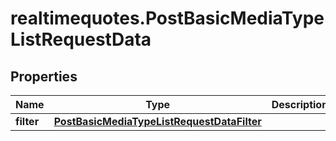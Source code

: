 # realtimequotes.PostBasicMediaTypeListRequestData

## Properties

Name | Type | Description | Notes
------------ | ------------- | ------------- | -------------
**filter** | [**PostBasicMediaTypeListRequestDataFilter**](PostBasicMediaTypeListRequestDataFilter.md) |  | [optional] 



